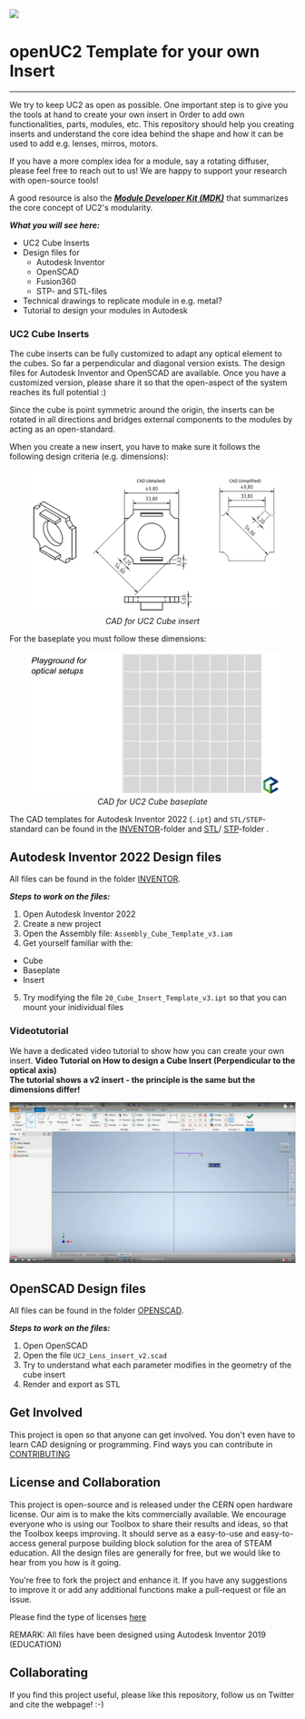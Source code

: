 
<p align="left">
<a href="#logo" name="logo"><img src="https://raw.githubusercontent.com/bionanoimaging/UC2-GIT/master/IMAGES/UC2_logo_text.png" width="400"></a>
</p>

# openUC2 Template for your own Insert
 
---


We try to keep UC2 as open as possible. One important step is to give you the tools at hand to create your own insert in Order to add own functionalities, parts, modules, etc. 
This repository should help you creating inserts and understand the core idea behind the shape and how it can be used to add e.g. lenses, mirros, motors. 

If you have a more complex idea for a module, say a rotating diffuser, please feel free to reach out to us! We are happy to support your research with open-source tools! 

A good resource is also the [***Module Developer Kit (MDK)***](https://github.com/openUC2/UC2-GIT/tree/master/MDK) that summarizes the core concept of UC2's modularity. 


***What you will see here:***

* UC2 Cube Inserts
* Design files for 
	* Autodesk Inventor
	* OpenSCAD
	* Fusion360
	* STP- and STL-files
* Technical drawings to replicate module in e.g. metal?
* Tutorial to design your modules in Autodesk


### UC2 Cube Inserts

The cube inserts can be fully customized to adapt any optical element to the cubes. So far a perpendicular and diagonal version exists. The design files for Autodesk Inventor and OpenSCAD are available. Once you have a customized version, please share it so that the open-aspect of the system reaches its full potential :)

Since the cube is point symmetric around the origin, the inserts can be rotated in all directions and bridges external components to the modules by acting as an open-standard.

When you create a new insert, you have to make sure it follows the following design criteria (e.g. dimensions):

<p align=center>
<img src="./IMAGES/MDK_CAD_scheme_perpendicular.jpg" width=450>
<br><em>CAD for UC2 Cube insert</em>
</p>

For the baseplate you must follow these dimensions:

<p align=center>
<img src="./IMAGES/UC2_Setupcreation_2.png" width=450>
<br><em>CAD for UC2 Cube baseplate</em>
</p>

The CAD templates for Autodesk Inventor 2022 (```.ipt```) and ```STL/STEP```-standard can be found in the [INVENTOR](./INVENTOR)-folder and  [STL](./STL)/ [STP](./STP)-folder .


## Autodesk Inventor 2022 Design files

All files can be found in the folder [INVENTOR](./INVENTOR).

***Steps to work on the files:***

1. Open Autodesk Inventor 2022
2. Create a new project
3. Open the Assembly file: `Assembly_Cube_Template_v3.iam`
4. Get yourself familiar with the:
- Cube
- Baseplate
- Insert
5. Try modifying the file `20_Cube_Insert_Template_v3.ipt` so that you can mount your inidividual files

### Videotutorial

We have a dedicated video tutorial to show how you can create your own insert.
**Video Tutorial on How to design a Cube Insert (Perpendicular to the optical axis)**  
**The tutorial shows a v2 insert - the principle is the same but the dimensions differ!**

[![UC2 YouSeeToo - How to design an insert](./IMAGES/UC2_Insert_design.png)](https://www.youtube.com/watch?v=q2DNw-Q1KEo&t=2s)




## OpenSCAD Design files


All files can be found in the folder [OPENSCAD](./OPENSCAD).

***Steps to work on the files:***

1. Open OpenSCAD
2. Open the file `UC2_Lens_insert_v2.scad`
3. Try to understand what each parameter modifies in the geometry of the cube insert
4. Render and export as STL


## Get Involved

This project is open so that anyone can get involved. You don't even have to learn CAD designing or programming. Find ways you can contribute in  [CONTRIBUTING](https://github.com/openUC2/UC2-GIT/blob/master/CONTRIBUTING.md)


## License and Collaboration

This project is open-source and is released under the CERN open hardware license. Our aim is to make the kits commercially available.
We encourage everyone who is using our Toolbox to share their results and ideas, so that the Toolbox keeps improving. It should serve as a easy-to-use and easy-to-access general purpose building block solution for the area of STEAM education. All the design files are generally for free, but we would like to hear from you how is it going.

You're free to fork the project and enhance it. If you have any suggestions to improve it or add any additional functions make a pull-request or file an issue.

Please find the type of licenses [here](https://github.com/openUC2/UC2-GIT/blob/master/License.md)

REMARK: All files have been designed using Autodesk Inventor 2019 (EDUCATION)


## Collaborating
If you find this project useful, please like this repository, follow us on Twitter and cite the webpage! :-)
